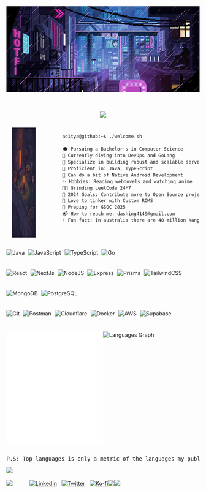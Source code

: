 <!-- IF YOU HAVE THE CONSCIENCE TO COPY THIS ATLEAST CONSIDER STARRING THE REPOSITORY -->

<!-- Main Top PC GIF -->

<div style="display: flex; justify-content: center;">
    <img src="https://github.com/DashingAdi/DashingAdi/blob/main/assets/header.gif" height="auto" width="100%" />
</div>

<div align="center">

<h1 align="center">
  <!-- Typing SVG by DenverCoder1 - https://github.com/DenverCoder1/readme-typing-svg -->
  <a href="https://github.com/DashingAdi">
    <img src="https://readme-typing-svg.demolab.com/?lines=Heyo,%20Aditya%20Here!;Backend%20developer;DevOps%20Engineer;Web3%20Enthusiast&font=Silkscreen&center=true&width=440&height=50&color=CF41AE&vCenter=true&pause=420&size=30" /></a>
</h1>

</div>

<!-- About ME -->

<div class="about-main" style="display: flex;">
    <div align="left" style="display: flex; margin: 0px 70px 0px 15px; box-shadow: 10px 10px 13px -3px rgba(255,255,255,0.5);" class="about-left">
        <img align="left" src="https://github.com/DashingAdi/DashingAdi/blob/main/assets/camp.gif" height="287" width="240">
    </div>
  
```markdown
aditya@github:~$ ./welcome.sh

🎓 Pursuing a Bachelor's in Computer Science
🌱 Currently diving into DevOps and GoLang
💼 Specialize in building robust and scalable server-side applications.
🌟 Proficient in: Java, TypeScript
🔎 Can do a bit of Native Android Development
✨ Hobbies: Reading webnovels and watching anime
👨‍💻 Grinding LeetCode 24*7
🥅 2024 Goals: Contribute more to Open Source projects.
👾 Love to tinker with Custom ROMS
🎯 Preping for GSOC 2025
📬 How to reach me: dashing4149@gmail.com
⚡ Fun fact: In australia there are 48 million kangaroos and in Uruguay there are 3,457,380 inhabitants. So if the kangaroos decide to invade Uruguay, each Uruguayan will have to fight 14 kangaroos.

```

</div>

<!-- Technologies -->

<div style="display: flex;">
  <div style="display: flex; flex-direction: column;">
    <br/>
    <p align="center" style="display: flex; gap: 9px">
      <img src="https://ziadoua.github.io/m3-Markdown-Badges/badges/Java/java2.svg" alt="Java" height="25" />
      <img src="https://ziadoua.github.io/m3-Markdown-Badges/badges/Javascript/javascript2.svg" alt="JavaScript" height="25" />
      <img src="https://ziadoua.github.io/m3-Markdown-Badges/badges/TypeScript/typescript2.svg" alt="TypeScript" height="25" />
      <img src="https://ziadoua.github.io/m3-Markdown-Badges/badges/Go/go2.svg" alt="Go" height="25" />
    </p>
    <p align="center" style="display: flex; gap: 9px">
      <img src="https://ziadoua.github.io/m3-Markdown-Badges/badges/React/react2.svg" alt="React" height="25" />
      <img src="https://ziadoua.github.io/m3-Markdown-Badges/badges/NextJS/nextjs2.svg" alt="NextJs" height="25" />
      <img src="https://ziadoua.github.io/m3-Markdown-Badges/badges/NodeJS/nodejs2.svg" alt="NodeJS" height="25" />
      <img src="https://ziadoua.github.io/m3-Markdown-Badges/badges/Express/express2.svg" alt="Express" height="25" />
      <img src="https://ziadoua.github.io/m3-Markdown-Badges/badges/Prisma/prisma2.svg" alt="Prisma" height="25" />
      <img src="https://ziadoua.github.io/m3-Markdown-Badges/badges/TailwindCSS/tailwindcss2.svg" alt="TailwindCSS" height="25" />
    </p>
    <p align="center" style="display: flex; gap: 9px">
      <img src="https://ziadoua.github.io/m3-Markdown-Badges/badges/MongoDB/mongodb2.svg" alt="MongoDB" height="25" />
      <img src="https://ziadoua.github.io/m3-Markdown-Badges/badges/PostgreSQL/postgresql2.svg" alt="PostgreSQL" height="25" />
    </p>
    <p align="center" style="display: flex; gap: 9px">
      <!-- Version Control -->
      <img src="https://ziadoua.github.io/m3-Markdown-Badges/badges/Git/git2.svg" alt="Git" height="25" />
      <!-- API Testing & Development -->
      <img src="https://ziadoua.github.io/m3-Markdown-Badges/badges/Postman/postman2.svg" alt="Postman" height="25" />
      <!-- Deployment & Hosting -->
      <img src="https://ziadoua.github.io/m3-Markdown-Badges/badges/Cloudflare/cloudflare2.svg" alt="Cloudflare" height="25" />
      <!-- Containerization & Cloud Services -->
      <img src="https://ziadoua.github.io/m3-Markdown-Badges/badges/Docker/docker2.svg" alt="Docker" height="25" />
      <img src="https://ziadoua.github.io/m3-Markdown-Badges/badges/AWS/aws2.svg" alt="AWS" height="25" />
      <!-- Database & Authentication -->
      <img src="https://ziadoua.github.io/m3-Markdown-Badges/badges/Supabase/supabase2.svg" alt="Supabase" height="25" />
    </p>
  </div>
</div>

<br/>

<!-- Github Stat -->

<div style="display: flex; align-items="center"/>
  <img width="50%" height="auto" src="./github-metrics.svg" alt="GitHub Metrics" />
  <img width="47% height="auto" src="https://github-readme-stats-git-masterrstaa-rickstaa.vercel.app/api/top-langs/?username=SmoggyOwO&langs_count=6&count_private=true&layout=compact&theme=transparent&hide_rank=false&border_radius=10&hide_border=true&text_color=a3a3a3" alt="Languages Graph" />
</div>

<br/>

  
<pre>
P.S: Top languages is only a metric of the languages my public code consists of and doesn't reflect my experience or skill level.
</pre>

<!--START_SECTION_PROFILE_VIEWS:readme-info-->
<!--END_SECTION_PROFILE_VIEWS:readme-info-->

<!--START_SECTION_LINES_OF_CODE:readme-info-->
<!--END_SECTION_LINES_OF_CODE:readme-info-->

<!--START_CONTRIBUTIONS:readme-info-->
<!--END_CONTRIBUTIONS:readme-info-->

<!--START_SECTION_DAILY_COMMIT:readme-info-->
<!--END_SECTION_DAILY_COMMIT:readme-info-->

<!--START_SECTION_WEEKLY_COMMIT:readme-info-->
<!--END_SECTION_WEEKLY_COMMIT:readme-info-->

<!--START_SECTION_LANGUAGE:readme-info-->
<!--END_SECTION_LANGUAGE:readme-info-->
  
![](https://user-images.githubusercontent.com/73097560/115834477-dbab4500-a447-11eb-908a-139a6edaec5c.gif)

<!-- Social icons section -->

<div style="display: flex;">
    <img align="left" src="https://slackmojis.com/emojis/7248-baby-yoda-soup/download" width="60" style>
    <div style="display: flex; align-items: center;">
        <a href="https://www.linkedin.com/in/adityasingh4149/"><img width="32px" alt="LinkedIn" title="LinkedIn" src="https://i.imgur.com/yRpa1dQ.png"/></a>
        &#8287;&#8287;&#8287;
        <a href="https://x.com/_DashingAdi_"><img width="32px" alt="Twitter" title="Twitter" src="https://i.imgur.com/AixJgnm.png"/></a>
        &#8287;&#8287;&#8287;
        <a href="https://ko-fi.com/"><img width="32px" alt="Ko-fi" title="Buy me a coffee" src="https://i.imgur.com/PpLeD3K.png"/></a>
        <img align="right" src="https://spotify-recently-played-readme.vercel.app/api?user=31if564w5fubh3m6t45b5dd5hcae&count=1">
        <br/>
        <a href="https://visitcount.itsvg.in">
           <img src="https://visitcount.itsvg.in/api?id=SmoggyOwO&label=Profile%20Views&color=10&icon=3&pretty=true" />
        </a>
    </div>
</div>

<!-- <div align="center" style="display: flex;">
  <img src="https://leetcard.jacoblin.cool/DashingAdi?theme=dark&font=Roboto&ext=contest&border=0&radius=20&animations=true">
  <img src="https://spotify-github-profile.kittinanx.com/api/view?uid=31if564w5fubh3m6t45b5dd5hcae&cover_image=true&theme=compact&show_offline=false&background_color=121212&interchange=false&bar_color=#101010&bar_color_cover=false">
</div> -->
